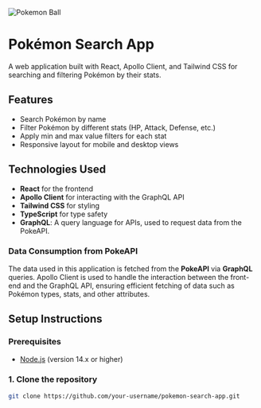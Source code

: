 ![Pokemon Ball](src/assets/International_Pokémon_logo.svg.png)
# Pokémon Search App
A web application built with React, Apollo Client, and Tailwind CSS for searching and filtering Pokémon by their stats.

## Features
- Search Pokémon by name
- Filter Pokémon by different stats (HP, Attack, Defense, etc.)
- Apply min and max value filters for each stat
- Responsive layout for mobile and desktop views

## Technologies Used
- **React** for the frontend
- **Apollo Client** for interacting with the GraphQL API
- **Tailwind CSS** for styling
- **TypeScript** for type safety
- **GraphQL**: A query language for APIs, used to request data from the PokeAPI.

### Data Consumption from PokeAPI

The data used in this application is fetched from the **PokeAPI** via **GraphQL** queries. Apollo Client is used to handle the interaction between the front-end and the GraphQL API, ensuring efficient fetching of data such as Pokémon types, stats, and other attributes.

## Setup Instructions

### Prerequisites
- [Node.js](https://nodejs.org/en/) (version 14.x or higher)

### 1. Clone the repository
   ```bash
   git clone https://github.com/your-username/pokemon-search-app.git
